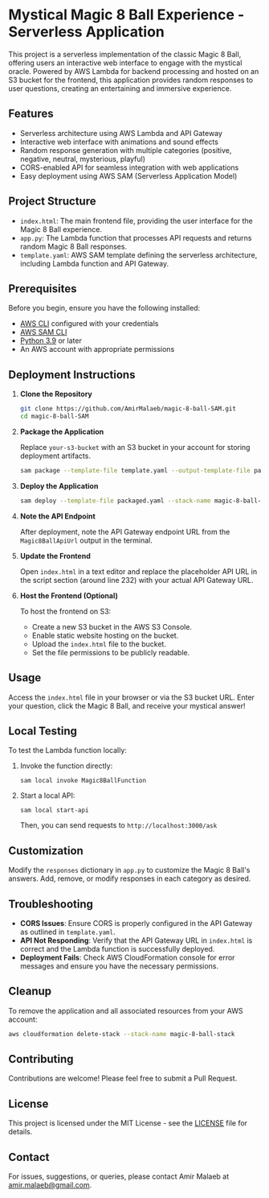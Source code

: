 # Mystical Magic 8 Ball Experience - Serverless Application

This project is a serverless implementation of the classic Magic 8 Ball, offering users an interactive web interface to engage with the mystical oracle. Powered by AWS Lambda for backend processing and hosted on an S3 bucket for the frontend, this application provides random responses to user questions, creating an entertaining and immersive experience.

## Features

- Serverless architecture using AWS Lambda and API Gateway
- Interactive web interface with animations and sound effects
- Random response generation with multiple categories (positive, negative, neutral, mysterious, playful)
- CORS-enabled API for seamless integration with web applications
- Easy deployment using AWS SAM (Serverless Application Model)

## Project Structure

- `index.html`: The main frontend file, providing the user interface for the Magic 8 Ball experience.
- `app.py`: The Lambda function that processes API requests and returns random Magic 8 Ball responses.
- `template.yaml`: AWS SAM template defining the serverless architecture, including Lambda function and API Gateway.

## Prerequisites

Before you begin, ensure you have the following installed:

- [AWS CLI](https://aws.amazon.com/cli/) configured with your credentials
- [AWS SAM CLI](https://docs.aws.amazon.com/serverless-application-model/latest/developerguide/serverless-sam-cli-install.html)
- [Python 3.9](https://www.python.org/downloads/) or later
- An AWS account with appropriate permissions

## Deployment Instructions

1. **Clone the Repository**

   ```bash
   git clone https://github.com/AmirMalaeb/magic-8-ball-SAM.git
   cd magic-8-ball-SAM
   ```

2. **Package the Application**

   Replace `your-s3-bucket` with an S3 bucket in your account for storing deployment artifacts.

   ```bash
   sam package --template-file template.yaml --output-template-file packaged.yaml --s3-bucket your-s3-bucket
   ```

3. **Deploy the Application**

   ```bash
   sam deploy --template-file packaged.yaml --stack-name magic-8-ball-stack --capabilities CAPABILITY_IAM
   ```

4. **Note the API Endpoint**

   After deployment, note the API Gateway endpoint URL from the `Magic8BallApiUrl` output in the terminal.

5. **Update the Frontend**

   Open `index.html` in a text editor and replace the placeholder API URL in the script section (around line 232) with your actual API Gateway URL.

6. **Host the Frontend (Optional)**

   To host the frontend on S3:
   - Create a new S3 bucket in the AWS S3 Console.
   - Enable static website hosting on the bucket.
   - Upload the `index.html` file to the bucket.
   - Set the file permissions to be publicly readable.

## Usage

Access the `index.html` file in your browser or via the S3 bucket URL. Enter your question, click the Magic 8 Ball, and receive your mystical answer!

## Local Testing

To test the Lambda function locally:

1. Invoke the function directly:
   ```
   sam local invoke Magic8BallFunction
   ```

2. Start a local API:
   ```
   sam local start-api
   ```
   Then, you can send requests to `http://localhost:3000/ask`

## Customization

Modify the `responses` dictionary in `app.py` to customize the Magic 8 Ball's answers. Add, remove, or modify responses in each category as desired.

## Troubleshooting

- **CORS Issues**: Ensure CORS is properly configured in the API Gateway as outlined in `template.yaml`.
- **API Not Responding**: Verify that the API Gateway URL in `index.html` is correct and the Lambda function is successfully deployed.
- **Deployment Fails**: Check AWS CloudFormation console for error messages and ensure you have the necessary permissions.

## Cleanup

To remove the application and all associated resources from your AWS account:

```bash
aws cloudformation delete-stack --stack-name magic-8-ball-stack
```

## Contributing

Contributions are welcome! Please feel free to submit a Pull Request.

## License

This project is licensed under the MIT License - see the [LICENSE](LICENSE) file for details.

## Contact

For issues, suggestions, or queries, please contact Amir Malaeb at amir.malaeb@gmail.com.
